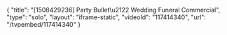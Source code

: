 {
    "title": "[1508429236] Party Bullet\u2122 Wedding Funeral Commercial",
    "type": "solo",
    "layout": "iframe-static",
    "videoId": "117414340",
    "url": "\/tvpembed\/117414340"
}